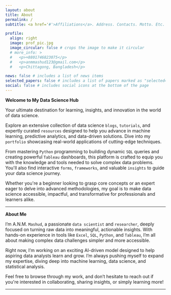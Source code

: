 ```yaml
---
layout: about
title: About
permalink: /
subtitle: <a href='#'>Affiliations</a>. Address. Contacts. Motto. Etc.

profile:
  align: right
  image: prof_pic.jpg
  image_circular: false # crops the image to make it circular
  # more_info: >
  #   <p>+8801746823075</p>
  #   <p>anmmashud123@gmail.com</p>
  #   <p>Chittagong, Bangladesh</p>

news: false # includes a list of news items
selected_papers: false # includes a list of papers marked as "selected={true}"
social: false # includes social icons at the bottom of the page
---
```

**Welcome to My Data Science Hub**  

Your ultimate destination for learning, insights, and innovation in the world of data science.

Explore an extensive collection of data science `blogs`, `tutorials`, and expertly curated `resources` designed to help you advance in machine learning, predictive analytics, and data-driven solutions. Dive into my `portfolio` showcasing real-world applications of cutting-edge techniques.

From mastering `Python` programming to building dynamic `SQL` queries and creating powerful `Tableau` dashboards, this platform is crafted to equip you with the knowledge and tools needed to solve complex data problems. You'll also find interactive `forms`, `frameworks`, and valuable `insights` to guide your data science journey.

Whether you're a beginner looking to grasp core concepts or an expert eager to delve into advanced methodologies, my goal is to make data science accessible, impactful, and transformative for professionals and learners alike.

---

**About Me**  

I’m A.N.M. `Mashud`, a passionate `data scientist` and `researcher`, deeply focused on turning raw data into meaningful, actionable insights. With hands-on experience in tools like `Excel`, `SQL`, `Python`, and `Tableau`, I’m all about making complex data challenges simpler and more accessible.

Right now, I’m working on an exciting AI-driven model designed to help aspiring data analysts learn and grow. I’m always pushing myself to expand my expertise, diving deep into machine learning, data science, and statistical analysis.

Feel free to browse through my work, and don’t hesitate to reach out if you're interested in collaborating, sharing insights, or simply learning more!

---

<!-- Write your biography here. Tell the world about yourself. Link to your favorite [subreddit](http://reddit.com). You can put a picture in, too. The code is already in, just name your picture `prof_pic.jpg` and put it in the `img/` folder.

Put your address / P.O. box / other info right below your picture. You can also disable any of these elements by editing `profile` property of the YAML header of your `_pages/about.md`. Edit `_bibliography/papers.bib` and Jekyll will render your [publications page](/al-folio/publications/) automatically.

Link to your social media connections, too. This theme is set up to use [Font Awesome icons](https://fontawesome.com/) and [Academicons](https://jpswalsh.github.io/academicons/), like the ones below. Add your Facebook, Twitter, LinkedIn, Google Scholar, or just disable all of them. -->
